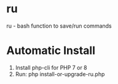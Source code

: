 # ru
ru - bash function to save/run commands
# Automatic Install
1. Install php-cli for PHP 7 or 8
2. Run: php install-or-upgrade-ru.php
   
